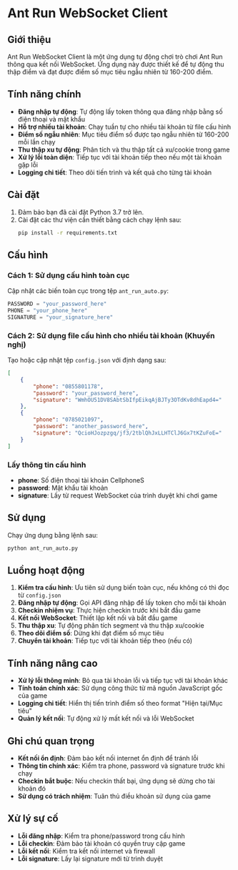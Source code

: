 # Ant Run WebSocket Client

## Giới thiệu
Ant Run WebSocket Client là một ứng dụng tự động chơi trò chơi Ant Run thông qua kết nối WebSocket. Ứng dụng này được thiết kế để tự động thu thập điểm và đạt được điểm số mục tiêu ngẫu nhiên từ 160-200 điểm.

## Tính năng chính
- **Đăng nhập tự động**: Tự động lấy token thông qua đăng nhập bằng số điện thoại và mật khẩu
- **Hỗ trợ nhiều tài khoản**: Chạy tuần tự cho nhiều tài khoản từ file cấu hình
- **Điểm số ngẫu nhiên**: Mục tiêu điểm số được tạo ngẫu nhiên từ 160-200 mỗi lần chạy
- **Thu thập xu tự động**: Phân tích và thu thập tất cả xu/cookie trong game
- **Xử lý lỗi toàn diện**: Tiếp tục với tài khoản tiếp theo nếu một tài khoản gặp lỗi
- **Logging chi tiết**: Theo dõi tiến trình và kết quả cho từng tài khoản

## Cài đặt
1. Đảm bảo bạn đã cài đặt Python 3.7 trở lên.
2. Cài đặt các thư viện cần thiết bằng cách chạy lệnh sau:
   ```bash
   pip install -r requirements.txt
   ```

## Cấu hình

### Cách 1: Sử dụng cấu hình toàn cục
Cập nhật các biến toàn cục trong tệp `ant_run_auto.py`:
```python
PASSWORD = "your_password_here"
PHONE = "your_phone_here" 
SIGNATURE = "your_signature_here"
```

### Cách 2: Sử dụng file cấu hình cho nhiều tài khoản (Khuyến nghị)
Tạo hoặc cập nhật tệp `config.json` với định dạng sau:
```json
[
    {
        "phone": "0855801178",
        "password": "your_password_here",
        "signature": "WmhOU51DV8SAbtSbIfpEikqAjBJTy3OTdKv8dhEapd4="
    },
    {
        "phone": "0785021097", 
        "password": "another_password_here",
        "signature": "QcioHJozpzgq/jf3/2tblQhJxLLHTClJ6Gx7tKZuFoE="
    }
]
```

### Lấy thông tin cấu hình
- **phone**: Số điện thoại tài khoản CellphoneS
- **password**: Mật khẩu tài khoản
- **signature**: Lấy từ request WebSocket của trình duyệt khi chơi game

## Sử dụng
Chạy ứng dụng bằng lệnh sau:
```bash
python ant_run_auto.py
```

## Luồng hoạt động
1. **Kiểm tra cấu hình**: Ưu tiên sử dụng biến toàn cục, nếu không có thì đọc từ `config.json`
2. **Đăng nhập tự động**: Gọi API đăng nhập để lấy token cho mỗi tài khoản
3. **Checkin nhiệm vụ**: Thực hiện checkin trước khi bắt đầu game
4. **Kết nối WebSocket**: Thiết lập kết nối và bắt đầu game
5. **Thu thập xu**: Tự động phân tích segment và thu thập xu/cookie
6. **Theo dõi điểm số**: Dừng khi đạt điểm số mục tiêu
7. **Chuyển tài khoản**: Tiếp tục với tài khoản tiếp theo (nếu có)

## Tính năng nâng cao
- **Xử lý lỗi thông minh**: Bỏ qua tài khoản lỗi và tiếp tục với tài khoản khác
- **Tính toán chính xác**: Sử dụng công thức từ mã nguồn JavaScript gốc của game
- **Logging chi tiết**: Hiển thị tiến trình điểm số theo format "Hiện tại/Mục tiêu"
- **Quản lý kết nối**: Tự động xử lý mất kết nối và lỗi WebSocket

## Ghi chú quan trọng
- **Kết nối ổn định**: Đảm bảo kết nối internet ổn định để tránh lỗi
- **Thông tin chính xác**: Kiểm tra phone, password và signature trước khi chạy
- **Checkin bắt buộc**: Nếu checkin thất bại, ứng dụng sẽ dừng cho tài khoản đó
- **Sử dụng có trách nhiệm**: Tuân thủ điều khoản sử dụng của game

## Xử lý sự cố
- **Lỗi đăng nhập**: Kiểm tra phone/password trong cấu hình
- **Lỗi checkin**: Đảm bảo tài khoản có quyền truy cập game
- **Lỗi kết nối**: Kiểm tra kết nối internet và firewall
- **Lỗi signature**: Lấy lại signature mới từ trình duyệt
